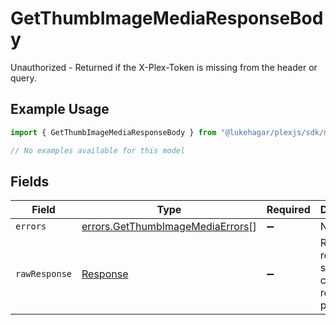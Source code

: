 # GetThumbImageMediaResponseBody

Unauthorized - Returned if the X-Plex-Token is missing from the header or query.

## Example Usage

```typescript
import { GetThumbImageMediaResponseBody } from "@lukehagar/plexjs/sdk/models/errors";

// No examples available for this model
```

## Fields

| Field                                                                                       | Type                                                                                        | Required                                                                                    | Description                                                                                 |
| ------------------------------------------------------------------------------------------- | ------------------------------------------------------------------------------------------- | ------------------------------------------------------------------------------------------- | ------------------------------------------------------------------------------------------- |
| `errors`                                                                                    | [errors.GetThumbImageMediaErrors](../../../sdk/models/errors/getthumbimagemediaerrors.md)[] | :heavy_minus_sign:                                                                          | N/A                                                                                         |
| `rawResponse`                                                                               | [Response](https://developer.mozilla.org/en-US/docs/Web/API/Response)                       | :heavy_minus_sign:                                                                          | Raw HTTP response; suitable for custom response parsing                                     |